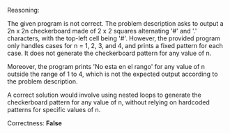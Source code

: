 Reasoning:

The given program is not correct. The problem description asks to output a 2n x 2n checkerboard made of 2 x 2 squares alternating '#' and '.' characters, with the top-left cell being '#'. However, the provided program only handles cases for n = 1, 2, 3, and 4, and prints a fixed pattern for each case. It does not generate the checkerboard pattern for any value of n.

Moreover, the program prints 'No esta en el rango' for any value of n outside the range of 1 to 4, which is not the expected output according to the problem description.

A correct solution would involve using nested loops to generate the checkerboard pattern for any value of n, without relying on hardcoded patterns for specific values of n.

Correctness: **False**